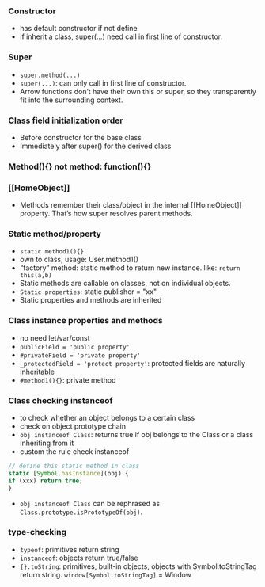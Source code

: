 ### Constructor
- has default constructor if not define
- if inherit a class, super(...) need call in first line of constructor. 
### Super
- `super.method(...)`
- `super(...)`: can only call in first line of constructor.
- Arrow functions don’t have their own this or super, so they transparently fit into the surrounding context.

### Class field initialization order
- Before constructor for the base class
- Immediately after super() for the derived class

### Method(){} not method: function(){}

### [[HomeObject]]
- Methods remember their class/object in the internal [[HomeObject]] property. That’s how super resolves parent methods.

### Static method/property
- `static method1(){}`
- own to class, usage: User.method1()
- “factory” method: static method to return new instance. like: `return this(a,b)`
- Static methods are callable on classes, not on individual objects.
- `Static properties`: static publisher = "xx"
- Static properties and methods are inherited

### Class instance properties and methods
- no need let/var/const
- `publicField = 'public property'`
- `#privateField = 'private property'`
- `_protectedField = 'protect property'`:  protected fields are naturally inheritable
- `#method1(){}`: private method

### Class checking instanceof 
- to check whether an object belongs to a certain class
- check on object prototype chain
- `obj instanceof Class`: returns true if obj belongs to the Class or a class inheriting from it
- custom the rule check instanceof
```js
// define this static method in class
static [Symbol.hasInstance](obj) {
if (xxx) return true;
}
```
- `obj instanceof Class` can be rephrased as `Class.prototype.isPrototypeOf(obj)`.

### type-checking
- `typeof`: primitives return string
- `instanceof`: objects return true/false
- `{}.toString`: primitives, built-in objects, objects with Symbol.toStringTag return string. `window[Symbol.toStringTag]` = Window